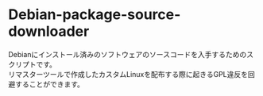 # Debian-package-source-downloader
Debianにインストール済みのソフトウェアのソースコードを入手するためのスクリプトです。  
リマスターツールで作成したカスタムLinuxを配布する際に起きるGPL違反を回避することができます。
